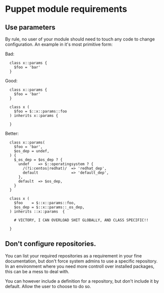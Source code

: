 # Puppet module requirements

## Use parameters

By rule, no user of your module should need to touch any code to change
configuration. An example in it's most primitive form:

Bad:

```
  class x::params {
    $foo = 'bar'
  }
```

Good:

```
  class x::params {
    $foo = 'bar'
  }

  class x (
    $foo = $::x::params::foo
  ) inherits x::params {

  }

```

Better:

```
  class x::params(
    $foo = 'bar',
    $os_dep = undef,
  ) {
    $_os_dep = $os_dep ? {
      undef    => $::operatingsystem ? {
        /(?i:centos|redhat)/  => 'redhat_dep',
        default               => 'default_dep',
      },
      default  => $os_dep,
    }
  }

  class x (
    $foo    = $::x::params::foo,
    $os_dep = $::x::params::_os_dep,
  ) inherits ::x::params  {

    # VICTORY, I CAN OVERLOAD SHIT GLOBALLY, AND CLASS SPECIFIC!!

  }

```

## Don't configure repositories.

You can list your required repositories as a requirement in your fine
documentation, but don't force system admins to use a specific repository.
In an environment where you need more controll over installed packages, this
can be a mess to deal with.

You can however include a definition for a repository, but don't include it
by default. Allow the user to choose to do so.

